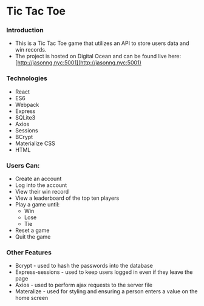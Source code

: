 # Tic Tac Toe

### Introduction

* This is a Tic Tac Toe game that utilizes an API to store users data and win records. 
* The project is hosted on Digital Ocean and can be found live here: [http://jasonng.nyc:5001](http://jasonng.nyc:5001)

### Technologies 

* React
* ES6
* Webpack
* Express
* SQLite3
* Axios
* Sessions
* BCrypt
* Materialize CSS
* HTML

### Users Can:

* Create an account
* Log into the account
* View their win record
* View a leaderboard of the top ten players
* Play a game until:
	* Win
	* Lose
	* Tie
* Reset a game
* Quit the game

### Other Features

* Bcrypt - used to hash the passwords into the database
* Express-sessions - used to keep users logged in even if they leave the page
* Axios - used to perform ajax requests to the server file
* Materalize -  used for styling and ensuring a person enters a value on the home screen

